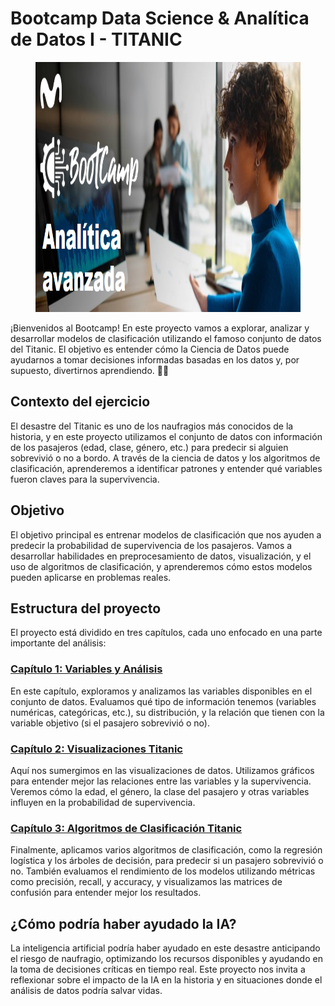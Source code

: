 # **Bootcamp Data Science & Analítica de Datos I - TITANIC**

<figure>
<center>
<img src='./Data/Images/Bootcamp_intro.png' width="950" height="400" />
<figcaption></figcaption></center>
</figure>

¡Bienvenidos al Bootcamp! En este proyecto vamos a explorar, analizar y desarrollar modelos de clasificación utilizando el famoso conjunto de datos del Titanic. El objetivo es entender cómo la Ciencia de Datos puede ayudarnos a tomar decisiones informadas basadas en los datos y, por supuesto, divertirnos aprendiendo. 🌊🚢

## **Contexto del ejercicio**
El desastre del Titanic es uno de los naufragios más conocidos de la historia, y en este proyecto utilizamos el conjunto de datos con información de los pasajeros (edad, clase, género, etc.) para predecir si alguien sobrevivió o no a bordo. A través de la ciencia de datos y los algoritmos de clasificación, aprenderemos a identificar patrones y entender qué variables fueron claves para la supervivencia.

## **Objetivo**
El objetivo principal es entrenar modelos de clasificación que nos ayuden a predecir la probabilidad de supervivencia de los pasajeros. Vamos a desarrollar habilidades en preprocesamiento de datos, visualización, y el uso de algoritmos de clasificación, y aprenderemos cómo estos modelos pueden aplicarse en problemas reales.

## **Estructura del proyecto**
El proyecto está dividido en tres capítulos, cada uno enfocado en una parte importante del análisis:

### [Capítulo 1: Variables y Análisis](#analisis)
En este capítulo, exploramos y analizamos las variables disponibles en el conjunto de datos. Evaluamos qué tipo de información tenemos (variables numéricas, categóricas, etc.), su distribución, y la relación que tienen con la variable objetivo (si el pasajero sobrevivió o no).

### [Capítulo 2: Visualizaciones Titanic](#visualizaciones)
Aquí nos sumergimos en las visualizaciones de datos. Utilizamos gráficos para entender mejor las relaciones entre las variables y la supervivencia. Veremos cómo la edad, el género, la clase del pasajero y otras variables influyen en la probabilidad de supervivencia.

### [Capítulo 3: Algoritmos de Clasificación Titanic](#clasificacion)
Finalmente, aplicamos varios algoritmos de clasificación, como la regresión logística y los árboles de decisión, para predecir si un pasajero sobrevivió o no. También evaluamos el rendimiento de los modelos utilizando métricas como precisión, recall, y accuracy, y visualizamos las matrices de confusión para entender mejor los resultados.

## **¿Cómo podría haber ayudado la IA?**
La inteligencia artificial podría haber ayudado en este desastre anticipando el riesgo de naufragio, optimizando los recursos disponibles y ayudando en la toma de decisiones críticas en tiempo real. Este proyecto nos invita a reflexionar sobre el impacto de la IA en la historia y en situaciones donde el análisis de datos podría salvar vidas.
